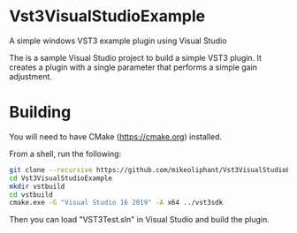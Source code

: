 # Vst3VisualStudioExample
A simple windows VST3 example plugin using Visual Studio

The is a sample Visual Studio project to build a simple VST3 plugin. It creates a plugin with a single parameter that performs a simple gain adjustment.

# Building

You will need to have CMake (https://cmake.org) installed.

From a shell, run the following:

```bash
git clone --recursive https://github.com/mikeoliphant/Vst3VisualStudioExample
cd Vst3VisualStudioExample
mkdir vstbuild
cd vstbuild
cmake.exe -G "Visual Studio 16 2019" -A x64 ../vst3sdk
```

Then you can load "VST3Test.sln" in Visual Studio and build the plugin.
